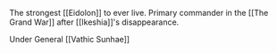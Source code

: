 The strongest [[Eidolon]] to ever live. Primary commander in the [[The Grand War]] after [[Ikeshia]]'s disappearance.

Under General [[Vathic Sunhae]]